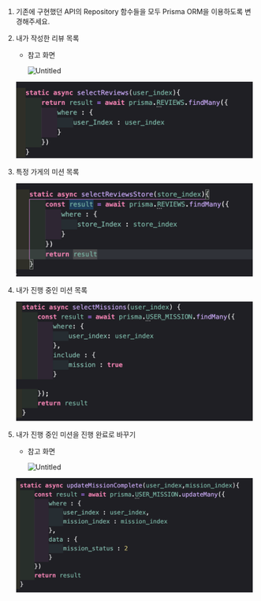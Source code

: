 1. 기존에 구현했던 API의 Repository 함수들을 모두 Prisma ORM을 이용하도록 변경해주세요.
2. 내가 작성한 리뷰 목록
    - 참고 화면

        ![Untitled](https://prod-files-secure.s3.us-west-2.amazonaws.com/f1912130-0409-4e90-a90f-6091ae253e73/0bef1607-237e-47be-945e-5805a22ebe22/Untitled.png)

    ![alt text](image.png)

3. 특정 가게의 미션 목록

    ![alt text](image-1.png)

4. 내가 진행 중인 미션 목록

    ![alt text](image-2.png)

5. 내가 진행 중인 미션을 진행 완료로 바꾸기
    - 참고 화면

        ![Untitled](https://prod-files-secure.s3.us-west-2.amazonaws.com/f1912130-0409-4e90-a90f-6091ae253e73/6183f6c0-4a41-4425-93dd-de8a20c5e3ad/Untitled.png)

    ![alt text](image-3.png)
